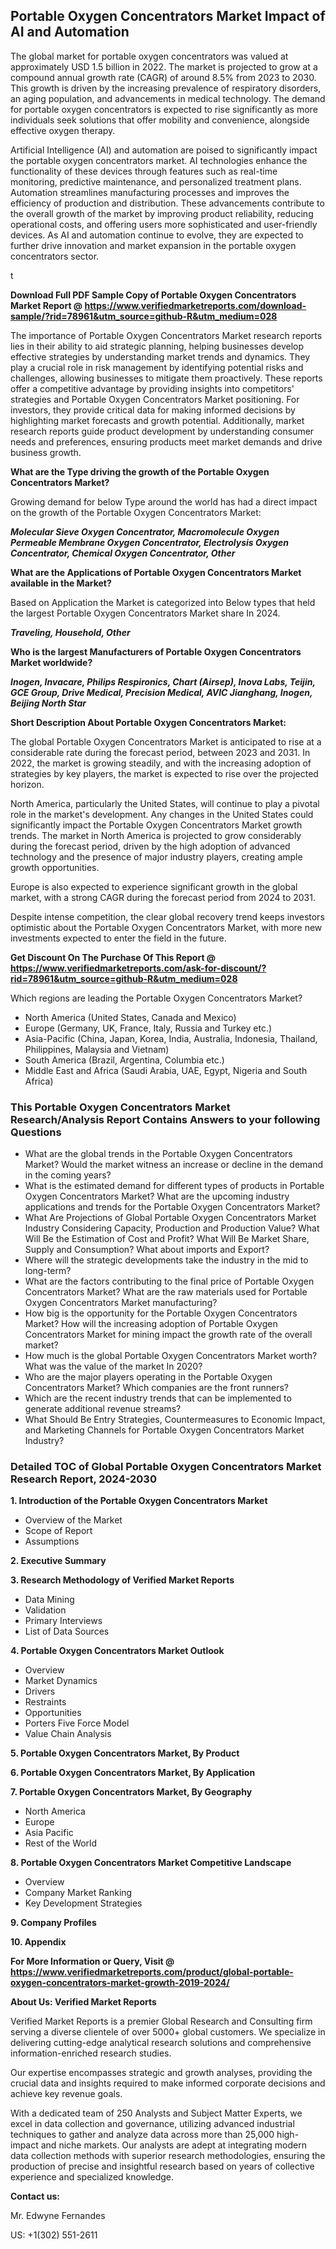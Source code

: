 <h2>Portable Oxygen Concentrators Market Impact of AI and Automation</h2><p>The global market for portable oxygen concentrators was valued at approximately USD 1.5 billion in 2022. The market is projected to grow at a compound annual growth rate (CAGR) of around 8.5% from 2023 to 2030. This growth is driven by the increasing prevalence of respiratory disorders, an aging population, and advancements in medical technology. The demand for portable oxygen concentrators is expected to rise significantly as more individuals seek solutions that offer mobility and convenience, alongside effective oxygen therapy.</p><p>Artificial Intelligence (AI) and automation are poised to significantly impact the portable oxygen concentrators market. AI technologies enhance the functionality of these devices through features such as real-time monitoring, predictive maintenance, and personalized treatment plans. Automation streamlines manufacturing processes and improves the efficiency of production and distribution. These advancements contribute to the overall growth of the market by improving product reliability, reducing operational costs, and offering users more sophisticated and user-friendly devices. As AI and automation continue to evolve, they are expected to further drive innovation and market expansion in the portable oxygen concentrators sector.</p>t</p><p id="" class=""><strong>Download Full PDF Sample Copy of Portable Oxygen Concentrators Market Report @ <a href="https://www.verifiedmarketreports.com/download-sample/?rid=78961&utm_source=github-R&utm_medium=028" target="_blank">https://www.verifiedmarketreports.com/download-sample/?rid=78961&utm_source=github-R&utm_medium=028</a></strong></p><p>The importance of&nbsp;Portable Oxygen Concentrators Market research reports lies in their ability to aid strategic planning, helping businesses develop effective strategies by understanding market trends and dynamics. They play a crucial role in risk management by identifying potential risks and challenges, allowing businesses to mitigate them proactively. These reports offer a competitive advantage by providing insights into competitors' strategies and Portable Oxygen Concentrators Market positioning. For investors, they provide critical data for making informed decisions by highlighting market forecasts and growth potential. Additionally, market research reports guide product development by understanding consumer needs and preferences, ensuring products meet market demands and drive business growth.</p><p><strong>What are the&nbsp;Type driving the growth of the Portable Oxygen Concentrators Market?</strong></p><p id="" class="">Growing demand for below Type around the world has had a direct impact on the growth of the Portable Oxygen Concentrators Market:</p><em><strong>Molecular Sieve Oxygen Concentrator, Macromolecule Oxygen Permeable Membrane Oxygen Concentrator, Electrolysis Oxygen Concentrator, Chemical Oxygen Concentrator, Other</strong></em></p><strong>What are the&nbsp;Applications&nbsp;of Portable Oxygen Concentrators Market available in the Market?</strong></p><p id="" class="">Based on Application the Market is categorized into Below types that held the largest Portable Oxygen Concentrators Market share In 2024.</p><em><strong>Traveling, Household, Other</strong></em></p><strong>Who is the largest Manufacturers of Portable Oxygen Concentrators Market worldwide?</strong></p><p><em><strong>Inogen, Invacare, Philips Respironics, Chart (Airsep), Inova Labs, Teijin, GCE Group, Drive Medical, Precision Medical, AVIC Jianghang, Inogen, Beijing North Star</strong></em></p><p id="" class=""><strong>Short Description About Portable Oxygen Concentrators Market:</strong></p><p>The global Portable Oxygen Concentrators Market is anticipated to rise at a considerable rate during the forecast period, between 2023 and 2031. In 2022, the market is growing steadily, and with the increasing adoption of strategies by key players, the market is expected to rise over the projected horizon.</p><p>North America, particularly the United States, will continue to play a pivotal role in the market's development. Any changes in the United States could significantly impact the Portable Oxygen Concentrators Market growth trends. The market in North America is projected to grow considerably during the forecast period, driven by the high adoption of advanced technology and the presence of major industry players, creating ample growth opportunities.</p><p>Europe is also expected to experience significant growth in the global market, with a strong CAGR during the forecast period from 2024 to 2031.</p><p>Despite intense competition, the clear global recovery trend keeps investors optimistic about the Portable Oxygen Concentrators Market, with more new investments expected to enter the field in the future.</p><p id="" class=""><strong>Get Discount On The Purchase Of This Report @ <a href="https://www.verifiedmarketreports.com/ask-for-discount/?rid=78961&utm_source=github-R&utm_medium=028" target="_blank">https://www.verifiedmarketreports.com/ask-for-discount/?rid=78961&utm_source=github-R&utm_medium=028</a></strong></p>Which regions are leading the Portable Oxygen Concentrators Market?</p><ul><li>North America (United States, Canada and Mexico)</li><li>Europe (Germany, UK, France, Italy, Russia and Turkey etc.)</li><li>Asia-Pacific (China, Japan, Korea, India, Australia, Indonesia, Thailand, Philippines, Malaysia and Vietnam)</li><li>South America (Brazil, Argentina, Columbia etc.)</li><li>Middle East and Africa (Saudi Arabia, UAE, Egypt, Nigeria and South Africa)</li></ul><h3 id="" class="">This Portable Oxygen Concentrators Market Research/Analysis Report Contains Answers to your following Questions</h3><ul><li>What are the global trends in the Portable Oxygen Concentrators Market? Would the market witness an increase or decline in the demand in the coming years?</li><li>What is the estimated demand for different types of products in Portable Oxygen Concentrators Market? What are the upcoming industry applications and trends for the Portable Oxygen Concentrators Market?</li><li>What Are Projections of Global Portable Oxygen Concentrators Market Industry Considering Capacity, Production and Production Value? What Will Be the Estimation of Cost and Profit? What Will Be Market Share, Supply and Consumption? What about imports and Export?</li><li>Where will the strategic developments take the industry in the mid to long-term?</li><li>What are the factors contributing to the final price of Portable Oxygen Concentrators Market? What are the raw materials used for Portable Oxygen Concentrators Market manufacturing?</li><li>How big is the opportunity for the Portable Oxygen Concentrators Market? How will the increasing adoption of Portable Oxygen Concentrators Market for mining impact the growth rate of the overall market?</li><li>How much is the global Portable Oxygen Concentrators Market worth? What was the value of the market In 2020?</li><li>Who are the major players operating in the Portable Oxygen Concentrators Market? Which companies are the front runners?</li><li>Which are the recent industry trends that can be implemented to generate additional revenue streams?</li><li>What Should Be Entry Strategies, Countermeasures to Economic Impact, and Marketing Channels for Portable Oxygen Concentrators Market Industry?</li></ul><h3 id="" class="">Detailed TOC of Global Portable Oxygen Concentrators Market Research Report, 2024-2030</h3><p id="" class=""><strong>1. Introduction of the Portable Oxygen Concentrators Market</strong></p><ul><li>Overview of the Market</li><li>Scope of Report</li><li>Assumptions</li></ul><p id="" class=""><strong>2. Executive Summary</strong></p><p id="" class=""><strong>3. Research Methodology of Verified Market Reports</strong></p><ul><li>Data Mining</li><li>Validation</li><li>Primary Interviews</li><li>List of Data Sources</li></ul><p id="" class=""><strong>4. Portable Oxygen Concentrators Market Outlook</strong></p><ul><li>Overview</li><li>Market Dynamics</li><li>Drivers</li><li>Restraints</li><li>Opportunities</li><li>Porters Five Force Model</li><li>Value Chain Analysis</li></ul><p id="" class=""><strong>5. Portable Oxygen Concentrators Market, By Product</strong></p><p id="" class=""><strong>6. Portable Oxygen Concentrators Market, By Application</strong></p><p id="" class=""><strong>7. Portable Oxygen Concentrators Market, By Geography</strong></p><ul><li>North America</li><li>Europe</li><li>Asia Pacific</li><li>Rest of the World</li></ul><p id="" class=""><strong>8. Portable Oxygen Concentrators Market Competitive Landscape</strong></p><ul><li>Overview</li><li>Company Market Ranking</li><li>Key Development Strategies</li></ul><p id="" class=""><strong>9. Company Profiles</strong></p><p id="" class=""><strong>10. Appendix</strong></p><p id="" class=""><strong>For More Information or Query, Visit @ <a href="https://www.verifiedmarketreports.com/product/global-portable-oxygen-concentrators-market-growth-2019-2024/" target="_blank">https://www.verifiedmarketreports.com/product/global-portable-oxygen-concentrators-market-growth-2019-2024/</a></strong></p><p id="" class=""><strong>About Us: Verified Market Reports</strong></p><p id="" class="">Verified Market Reports is a premier Global Research and Consulting firm serving a diverse clientele of over 5000+ global customers. We specialize in delivering cutting-edge analytical research solutions and comprehensive information-enriched research studies.</p><p id="" class="">Our expertise encompasses strategic and growth analyses, providing the crucial data and insights required to make informed corporate decisions and achieve key revenue goals.</p><p id="" class="">With a dedicated team of 250 Analysts and Subject Matter Experts, we excel in data collection and governance, utilizing advanced industrial techniques to gather and analyze data across more than 25,000 high-impact and niche markets. Our analysts are adept at integrating modern data collection methods with superior research methodologies, ensuring the production of precise and insightful research based on years of collective experience and specialized knowledge.</p><p id="" class=""><strong>Contact us:</strong></p><p id="" class="">Mr. Edwyne Fernandes</p><p id="" class="">US: +1(302) 551-2611</p>